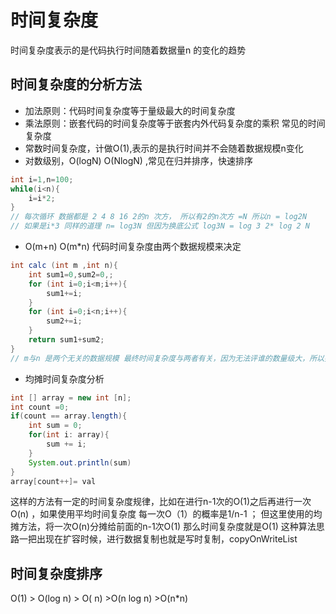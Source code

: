# 时间复杂度
时间复杂度表示的是代码执行时间随着数据量n 的变化的趋势

## 时间复杂度的分析方法

- 加法原则：代码时间复杂度等于量级最大的时间复杂度
- 乘法原则：嵌套代码的时间复杂度等于嵌套内外代码复杂度的乘积
常见的时间复杂度
- 常数时间复杂度，计做O(1),表示的是执行时间并不会随着数据规模n变化
- 对数级别，O(logN) O(NlogN) ,常见在归并排序，快速排序
```java
int i=1,n=100;
while(i<n){
    i=i*2;
}
// 每次循环 数据都是 2 4 8 16 2的n 次方， 所以有2的n次方 =N 所以n = log2N
// 如果是i*3 同样的道理 n= log3N 但因为换底公式 log3N = log 3 2* log 2 N
```
- O(m+n) O(m*n) 代码时间复杂度由两个数据规模来决定
```java
int calc (int m ,int n){
    int sum1=0,sum2=0,;
    for (int i=0;i<m;i++){
        sum1+=i;
    }
    for (int i=0;i<n;i++){
        sum2+=i;
    }
    return sum1+sum2;
}
// m与n 是两个无关的数据规模 最终时间复杂度与两者有关，因为无法评谁的数量级大，所以要保留
```
- 均摊时间复杂度分析
```java
int [] array = new int [n];
int count =0;
if(count == array.length){
    int sum = 0;
    for(int i: array){
        sum += i;
    }
    System.out.println(sum)
}
array[count++]= val
```
这样的方法有一定的时间复杂度规律，比如在进行n-1次的O(1)之后再进行一次O(n) ，如果使用平均时间复杂度
每一次O（1）的概率是1/n-1 ；
但这里使用的均摊方法，将一次O(n)分摊给前面的n-1次O(1) 那么时间复杂度就是O(1)
这种算法思路一把出现在扩容时候，进行数据复制也就是写时复制，copyOnWriteList
## 时间复杂度排序
O(1) > O(log n) >  O( n)  >O(n log n)  >O(n*n) 